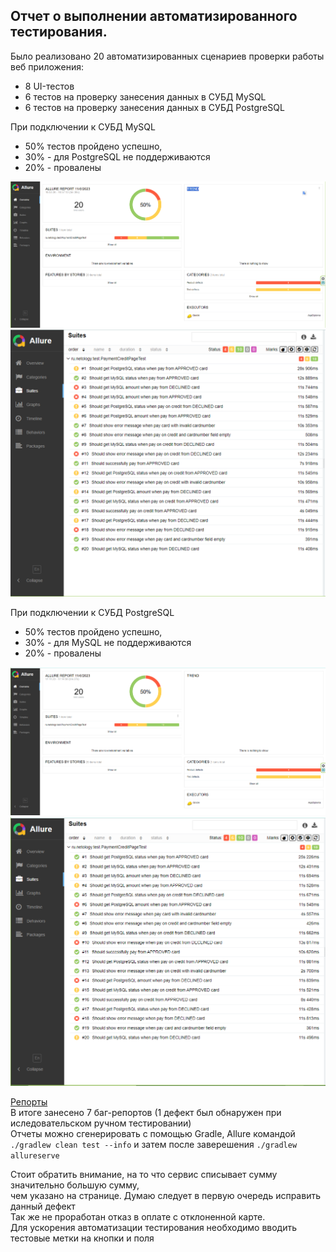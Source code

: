 ## Отчет о выполнении автоматизированного тестирования.

Было реализовано 20 автоматизированных сценариев проверки работы веб приложения:
* 8 UI-тестов 
* 6 тестов на проверку занесения данных в СУБД MySQL
* 6 тестов на проверку занесения данных в СУБД PostgreSQL

При подключении к СУБД MySQL
* 50% тестов пройдено успешно, 
* 30% - для PostgreSQL не поддерживаются
* 20% - провалены  

![img.png](img.png)
![img_1.png](img_1.png)

При подключении к СУБД PostgreSQL
* 50% тестов пройдено успешно,
* 30% - для MySQL не поддерживаются
* 20% - провалены

![img_2.png](img_2.png)
![img_3.png](img_3.png)

[Репорты](https://github.com/8highflyer8/AqaDiploma/issues)  
В итоге занесено 7 баг-репортов (1 дефект был обнаружен при иследовательском ручном тестировании)  
Отчеты можно сгенерировать с помощью Gradle, Allure командой  
`./gradlew clean test --info` и затем после заверешения `./gradlew allureserve`

Стоит обратить внимание, на то что сервис списывает сумму значительно большую сумму,  
чем указано на странице. Думаю следует в первую очередь исправить данный дефект  
Так же не проработан отказ в оплате с отклоненной карте.  
Для ускорения автоматизации тестирования необходимо вводить тестовые метки на кнопки и поля



